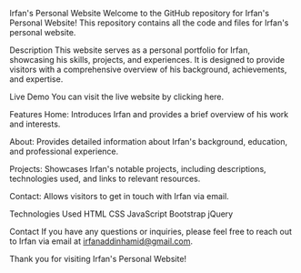 Irfan's Personal Website
Welcome to the GitHub repository for Irfan's Personal Website! This repository contains all the code and files for Irfan's personal website.

Description
This website serves as a personal portfolio for Irfan, showcasing his skills, projects, and experiences. It is designed to provide visitors with a comprehensive overview of his background, achievements, and expertise.

Live Demo
You can visit the live website by clicking here.

Features
Home: Introduces Irfan and provides a brief overview of his work and interests.

About: Provides detailed information about Irfan's background, education, and professional experience.

Projects: Showcases Irfan's notable projects, including descriptions, technologies used, and links to relevant resources.

Contact: Allows visitors to get in touch with Irfan via email.

Technologies Used
HTML
CSS
JavaScript
Bootstrap
jQuery

Contact
If you have any questions or inquiries, please feel free to reach out to Irfan via email at irfanaddinhamid@gmail.com.

Thank you for visiting Irfan's Personal Website!
